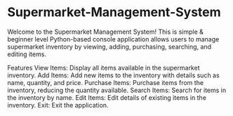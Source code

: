 # Supermarket-Management-System
Welcome to the Supermarket Management System! 
This is simple & beginner level Python-based console application allows users to manage supermarket inventory by viewing, adding, purchasing, searching, and editing items.

Features
View Items: Display all items available in the supermarket inventory.
Add Items: Add new items to the inventory with details such as name, quantity, and price.
Purchase Items: Purchase items from the inventory, reducing the quantity available.
Search Items: Search for items in the inventory by name.
Edit Items: Edit details of existing items in the inventory.
Exit: Exit the application.
